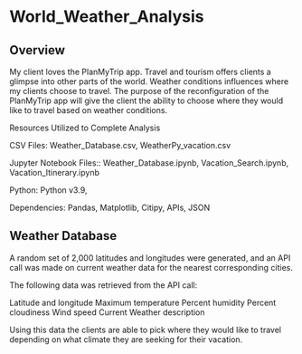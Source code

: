 # World_Weather_Analysis

## Overview

My client loves the PlanMyTrip app. Travel and tourism offers clients a glimpse into other parts of the world. Weather conditions influences where my clients choose to travel. The purpose of the reconfiguration of the PlanMyTrip app will give the client the ability to choose where they would like to travel based on weather conditions.

Resources Utilized to Complete Analysis

CSV Files: Weather_Database.csv, WeatherPy_vacation.csv

Jupyter Notebook Files:: Weather_Database.ipynb, Vacation_Search.ipynb, Vacation_Itinerary.ipynb

Python: Python v3.9, 

Dependencies: Pandas, Matplotlib, Citipy, APIs, JSON

## Weather Database

A random set of 2,000 latitudes and longitudes were generated, and an API call was made on current weather data for the nearest corresponding cities.

The following data was retrieved from the API call:

Latitude and longitude
Maximum temperature
Percent humidity
Percent cloudiness
Wind speed
Current Weather description

Using this data the clients are able to pick where they would like to travel depending on what climate they are seeking for their vacation.





